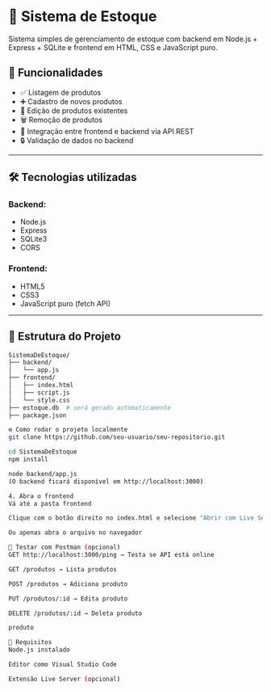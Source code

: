 # 🧾 Sistema de Estoque

Sistema simples de gerenciamento de estoque com backend em Node.js + Express + SQLite e frontend em HTML, CSS e JavaScript puro.

## 🚀 Funcionalidades

- ✅ Listagem de produtos
- ➕ Cadastro de novos produtos
- 📝 Edição de produtos existentes
- 🗑️ Remoção de produtos
- 🔗 Integração entre frontend e backend via API REST
- 🔒 Validação de dados no backend

---

## 🛠 Tecnologias utilizadas

### Backend:
- Node.js
- Express
- SQLite3
- CORS

### Frontend:
- HTML5
- CSS3
- JavaScript puro (fetch API)

---

## 📁 Estrutura do Projeto

```bash
SistemaDeEstoque/
├── backend/
│   └── app.js
├── frontend/
│   ├── index.html
│   ├── script.js
│   └── style.css
├── estoque.db  # será gerado automaticamente
├── package.json

⚙️ Como rodar o projeto localmente
git clone https://github.com/seu-usuario/seu-repositorio.git

cd SistemaDeEstoque
npm install

node backend/app.js
(O backend ficará disponível em http://localhost:3000)

4. Abra o frontend
Vá até a pasta frontend

Clique com o botão direito no index.html e selecione "Abrir com Live Server"

Ou apenas abra o arquivo no navegador

🧪 Testar com Postman (opcional)
GET http://localhost:3000/ping → Testa se API está online

GET /produtos → Lista produtos

POST /produtos → Adiciona produto

PUT /produtos/:id → Edita produto

DELETE /produtos/:id → Deleta produto

produto

📌 Requisitos
Node.js instalado

Editor como Visual Studio Code

Extensão Live Server (opcional)

